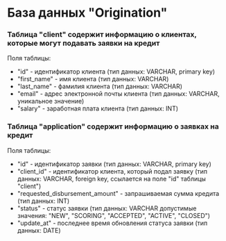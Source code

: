 # База данных "Origination"

### Таблица "client" содержит информацию о клиентах, которые могут подавать заявки на кредит

Поля таблицы:
- "id" - идентификатор клиента (тип данных: VARCHAR, primary key)
- "first_name" - имя клиента (тип данных: VARCHAR)
- "last_name" - фамилия клиента (тип данных: VARCHAR)
- "email" - адрес электронной почты клиента (тип данных: VARCHAR, уникальное значение)
- "salary" - заработная плата клиента (тип данных: INT)

### Таблица "application" содержит информацию о заявках на кредит

Поля таблицы:
- "id" - идентификатор заявки (тип данных: VARCHAR, primary key)
- "client_id" - идентификатор клиента, который подал заявку (тип данных: VARCHAR, foreign key, ссылается на поле "id" таблицы "client")
- "requested_disbursement_amount" - запрашиваемая сумма кредита (тип данных: INT)
- "status" - статус заявки (тип данных: VARCHAR допустимые значения: "NEW", "SCORING", "ACCEPTED", "ACTIVE", "CLOSED")
- "update_at" - последнее время обновления статуса заявки (тип данных: DATE)
